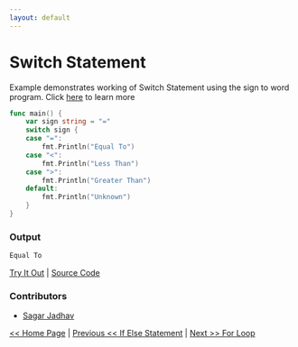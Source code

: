 ```yaml
---
layout: default
---
```


# Switch Statement

Example demonstrates working of Switch Statement 
using the sign to word program.
Click [here](https://tour.golang.org/flowcontrol/9) to learn more

```go
func main() {
	var sign string = "="
	switch sign {
	case "=":
		fmt.Println("Equal To")
	case "<":
		fmt.Println("Less Than")
	case ">":
		fmt.Println("Greater Than")
	default:
		fmt.Println("Unknown")
	}
}
```

### Output

```bash
Equal To
```

<a href='https://play.golang.com/p/2FMbm1koSBi' target='_blank'>Try It Out</a> | <a href='https://github.com/sagar-jadhav/go-examples/blob/master/src/switch.go' target='_blank'>Source Code</a>

### Contributors
- <a href='https://github.com/sagar-jadhav' target='_blank'>Sagar Jadhav</a>

[<< Home Page](./) | [Previous << If Else Statement](./if-elseif-else.html) | [Next >> For Loop](./for-loop.html)
